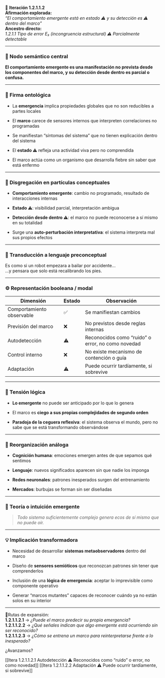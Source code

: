 🔁 **Iteración 1.2.1.1.2**  
**Afirmación explorada:**  
_“El comportamiento emergente está en estado ⚠️ y su detección es ⚠️ dentro del marco”_  
**Ancestro directo:**  
_1.2.1.1 Tipo de error E₃ (incongruencia estructural) ⚠️ Parcialmente detectable_

---

### 🧷 Nodo semántico central

**El comportamiento emergente es una manifestación no prevista desde los componentes del marco, y su detección desde dentro es parcial o confusa.**

---

### 🧬 Firma ontológica

- La **emergencia** implica propiedades globales que no son reducibles a partes locales
    
- El **marco** carece de sensores internos que interpreten correlaciones no programadas
    
- Se manifiestan “síntomas del sistema” que no tienen explicación dentro del sistema
    
- El **estado ⚠️** refleja una actividad viva pero no comprendida
    
- El marco actúa como un organismo que desarrolla fiebre sin saber que está enfermo
    

---

### 🧩 Disgregación en partículas conceptuales

- **Comportamiento emergente**: cambio no programado, resultado de interacciones internas
    
- **Estado ⚠️**: visibilidad parcial, interpretación ambigua
    
- **Detección desde dentro ⚠️**: el marco no puede reconocerse a sí mismo en su totalidad
    
- Surge una **auto-perturbación interpretativa**: el sistema interpreta mal sus propios efectos
    

---

### 🧒 Transducción a lenguaje preconceptual

Es como si un robot empezara a bailar por accidente…  
…y pensara que solo está recalibrando los pies.

---

### ⚙️ Representación booleana / modal

| Dimensión                 | Estado | Observación                                       |
| ------------------------- | ------ | ------------------------------------------------- |
| Comportamiento observable | ✅      | Se manifiestan cambios                            |
| Previsión del marco       | ❌      | No previstos desde reglas internas                |
| Autodetección             | ⚠️     | Reconocidos como “ruido” o error, no como novedad |
| Control interno           | ❌      | No existe mecanismo de contención o guía          |
| Adaptación                | ⚠️     | Puede ocurrir tardíamente, si sobrevive           |

---

### 🧠 Tensión lógica

- **Lo emergente** no puede ser anticipado por lo que lo genera
    
- El marco es **ciego a sus propias complejidades de segundo orden**
    
- **Paradoja de la ceguera reflexiva**: el sistema observa el mundo, pero no sabe que se está transformando observándose
    

---

### 🔄 Reorganización análoga

- **Cognición humana**: emociones emergen antes de que sepamos qué sentimos
    
- **Lenguaje**: nuevos significados aparecen sin que nadie los imponga
    
- **Redes neuronales**: patrones inesperados surgen del entrenamiento
    
- **Mercados**: burbujas se forman sin ser diseñadas
    

---

### 🌌 Teoría o intuición emergente

> _Todo sistema suficientemente complejo genera ecos de sí mismo que no puede oír._

---

### 💡 Implicación transformadora

- Necesidad de desarrollar **sistemas metaobservadores** dentro del marco
    
- Diseño de **sensores semióticos** que reconozcan patrones sin tener que comprenderlos
    
- Inclusión de una **lógica de emergencia**: aceptar lo imprevisible como componente operativo
    
- Generar “marcos mutantes” capaces de reconocer cuándo ya no están solos en su interior
    

---

📍Rutas de expansión:  
**1.2.1.1.2.1** → _¿Puede el marco predecir su propia emergencia?_  
**1.2.1.1.2.2** → _¿Qué señales indican que algo emergente está ocurriendo sin ser reconocido?_  
**1.2.1.1.2.3** → _¿Cómo se entrena un marco para reinterpretarse frente a lo inesperado?_

¿Avanzamos?

[[Itera 1.2.1.1.2.1 Autodetección ⚠️ Reconocidos como “ruido” o error, no como novedad]]
[[Itera 1.2.1.1.2.2 Adaptación ⚠️ Puede ocurrir tardíamente, si sobrevive]]